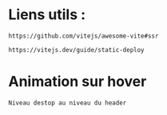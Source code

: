 # Liens utils :

    https://github.com/vitejs/awesome-vite#ssr

    https://vitejs.dev/guide/static-deploy

# Animation sur hover

    Niveau destop au niveau du header

